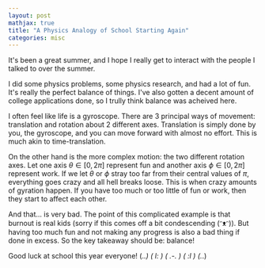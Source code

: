 ```yaml
---
layout: post
mathjax: true
title: "A Physics Analogy of School Starting Again"
categories: misc
---
```


It's been a great summer, and I hope I really get to interact with the people I talked to over the summer.

I did some physics problems, some physics research, and had a lot of fun.
It's really the perfect balance of things.
I've also gotten a decent amount of college applications done, so I trully think balance was acheived here.

I often feel like life is a gyroscope.
There are 3 principal ways of movement: translation and rotation about 2 different axes.
Translation is simply done by you, the gyroscope, and you can move forward with almost no effort.
This is much akin to time-translation.

On the other hand is the more complex motion: the two different rotation axes.
Let one axis $\theta \in \left[0, 2 \pi \right]$ represent fun and another axis $\phi \in \left[0, 2 \pi \right]$ represent work.
If we let $\theta$ or $\phi$ stray too far from their central values of $\pi$, everything goes crazy and all hell breaks loose.
This is when crazy amounts of gyration happen.
If you have too much or too little of fun or work, then they start to affect each other.

And that... is very bad.
The point of this complicated example is that burnout is real kids (sorry if this comes off a bit condescending (ᵔᴥᵔ)).
But having too much fun and not making any progress is also a bad thing if done in excess.
So the key takeaway should be: balance!

Good luck at school this year everyone!
(._.) ( l: ) ( .-. ) ( :l ) (._.)
